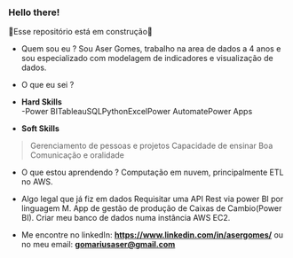 ### Hello there!
🚧Esse repositório está em construção🚧

 - Quem sou eu ?
Sou Aser Gomes, trabalho na area de dados a 4 anos e sou especializado com modelagem de indicadores e visualização de dados.

- O que eu sei ?
 - **Hard Skills**  
 -Power BITableauSQLPythonExcelPower AutomatePower Apps
 - **Soft Skills**
> Gerenciamento de pessoas e projetos
> Capacidade de ensinar
> Boa Comunicação e oralidade

- O que estou aprendendo ?
Computação em nuvem, principalmente ETL no AWS.

- Algo legal que já fiz em dados
Requisitar uma API Rest via power BI por linguagem M.
App de gestão de produção de Caixas de Cambio(Power BI).
Criar meu banco de dados numa instância AWS EC2.

- Me encontre no linkedIn: **https://www.linkedin.com/in/asergomes/** ou no meu email: **gomariusaser@gmail.com**
<!--
**AserGomes/AserGomes** is a ✨ _special_ ✨ repository because its `README.md` (this file) appears on your GitHub profile.

Here are some ideas to get you started:

- 🔭 I’m currently working on ...
- 🌱 I’m currently learning ...
- 👯 I’m looking to collaborate on ...
- 🤔 I’m looking for help with ...
- 💬 Ask me about ...
- 📫 How to reach me: ...
- 😄 Pronouns: ...
- ⚡ Fun fact: ...
-->
